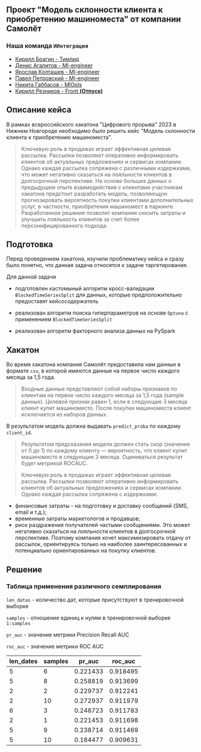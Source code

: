 ## Проект "Модель склонности клиента к приобретению машиноместа" от компании Самолёт
<!-- <a href="">Команда ИИнтеграция</a> -->

### Наша команда `ИИнтеграция`
<ul>
    <li><a href = "https://t.me/sherokiddo">Кирилл Брагин - Тимлид</a></li>
    <li><a href = "https://t.me/denisadminch">Денис Агапитов - Ml-engineer</a></li>
    <li><a href = "https://t.me/YarKo9_9">Ярослав Колташев - Ml-engineer</a></li>
    <li><a href = "https://t.me/p_petrovskiy_02">Павел Петровский - Ml-engineer</a></li>
    <li><a href = "https://t.me/gabbhack">Никита Габбасов - MlOpls</a></li>
    <li><a href = "https://t.me/kai_Kane">Кирилл Резников - Front <b>(Отпуск)</b> </a></li>
</ul>


## Описание кейса
В рамках всероссийского хакатона "Цифрового прорыва" 2023 в Нижнем Новгороде необходимо было решить кейс "Модель склонности клиента к приобретению машиноместа".

> Ключевую роль в продажах играет эффективная целевая рассылка. Рассылки позволяют оперативно информировать клиентов об актуальных предложениях и сервисах компании. Однако каждая рассылка сопряжена с различными издержками, что может негативно сказаться на лояльности клиентов в долгосрочной перспективе. На основе больших данных о предыдущем опыте взаимодействия с клиентами участникам хакатона предстоит разработать модель, позволяющую прогнозировать вероятность покупки клиентами дополнительных услуг, в частности, приобретения машиномест в паркинге. Разработанное решение позволит компании снизить затраты и улучшить лояльность клиентов за счет более персонифицированного подхода.

## Подготовка

Перед проведением хакатона, изучили проблематику кейса и сразу было понятно, что данная задача относятся к задаче таргетирования.

Для данной задачи

* подготовлен кастомыный алгоритм кросс-валидации `BlockedTimeSeriesSplit` для данных, которые предположительно предоставят кейсосодержатель

* реализован алгоритм поиска гиперпараметров на основе `Optuna` с применением `BlockedTimeSeriesSplit`

* реализован алгоритм факторного анализа данных на PySpark

## Хакатон

Во время хакатона компания Самолёт предоставила нам данные в формате `csv`, в которой имеются данные на первое число
каждого месяца за 1,5 года. 

> Входные данные представляют собой наборы
признаков по клиентам на первое число
каждого месяца за 1,5 года (sample данных).
Целевой признак равен 1, если в следующие 3
месяца клиент купит машиноместо. После
покупки машиноместа клиент исключается из
наборов данных.
 
В результатом модель должна выдавать `predict_proba` по каждому `client_id`.

> Результатом предсказания модели должен стать
скор (значение от 0 до 1) по каждому клиенту —
вероятность, что клиент купит машиноместо в
следующие 3 месяца.
Оцениваться результат будет метрикой ROCAUC.

> Ключевую роль в продажах играет эффективная целевая рассылка. Рассылки
позволяют оперативно информировать клиентов об актуальных предложениях и
сервисах компании.
Однако каждая рассылка сопряжена с издержками:
* финансовые затраты - на подготовку и доставку сообщений (SMS, email и т.д.);
* временные затраты маркетологов и продавцов;
* риск раздражения получателей частыми сообщениями.
Это может негативно сказаться на лояльности клиентов в долгосрочной перспективе.
Поэтому компания хочет максимизировать отдачу от рассылок, ориентируясь только
на наиболее заинтересованных и потенциально ориентированных на покупку
клиентов.


## Решение





### Таблица применения различного семплирования

`len_datas` - количество дат, которые присутствуют в тренировочной выборке

`samples` - отношение единиц к нулям в тренировочной выборке  `1:samples`

`pr_auc` - значение метрики Precision Recall AUC

`roc_auc` - значение метрики ROC AUC

|len_dates|samples|pr_auc|roc_auc|
| -------- | -------- | -------- | -------- |
|5 |6 | 0.221433 | 0.918495|
|5 | 8 | 0.258819 | 0.913699|
|2 | 2 | 0.229737 | 0.912241|
|2 | 10 | 0.272937 | 0.911979|
|6 | 3 | 0.248723 | 0.911783|
|2 | 1 | 0.221453 | 0.911698|
|5 | 9 | 0.238714 | 0.911469|
|5 | 10 | 0.184477 | 0.909631|

